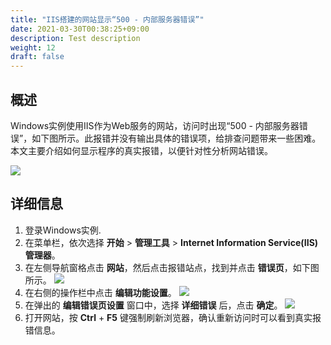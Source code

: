 ```yaml
---
title: "IIS搭建的网站显示“500 - 内部服务器错误”"
date: 2021-03-30T00:38:25+09:00
description: Test description
weight: 12
draft: false
---
```


## 概述

Windows实例使用IIS作为Web服务的网站，访问时出现“500 - 内部服务器错误”，如下图所示。此报错并没有输出具体的错误项，给排查问题带来一些困难。本文主要介绍如何显示程序的真实报错，以便针对性分析网站错误。

![](../../../_images/500erro1.png)

## 详细信息

1. 登录Windows实例.
2. 在菜单栏，依次选择 **开始** > **管理工具** > **Internet Information Service(IIS)管理器**。
3. 在左侧导航窗格点击 **网站**，然后点击报错站点，找到并点击 **错误页**，如下图所示。
   ![](../../../_images/500erro2.png)
4. 在右侧的操作栏中点击 **编辑功能设置**。
   ![](../../../_images/500erro3.png)
5. 在弹出的 **编辑错误页设置** 窗口中，选择 **详细错误** 后，点击 **确定**。
   ![](../../../_images/500erro4.png)
6. 打开网站，按 **Ctrl** + **F5** 键强制刷新浏览器，确认重新访问时可以看到真实报错信息。